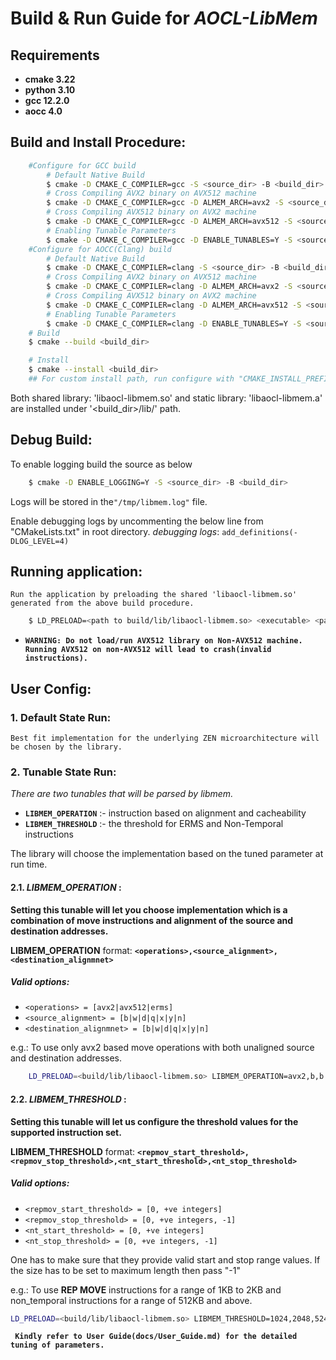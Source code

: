 # Build & Run Guide for **_AOCL-LibMem_**

## Requirements
 * **cmake 3.22**
 * **python 3.10**
 * **gcc 12.2.0**
 * **aocc 4.0**

## Build and Install Procedure:
```sh
    #Configure for GCC build
        # Default Native Build
        $ cmake -D CMAKE_C_COMPILER=gcc -S <source_dir> -B <build_dir>
        # Cross Compiling AVX2 binary on AVX512 machine
        $ cmake -D CMAKE_C_COMPILER=gcc -D ALMEM_ARCH=avx2 -S <source_dir> -B <build_dir>
        # Cross Compiling AVX512 binary on AVX2 machine
        $ cmake -D CMAKE_C_COMPILER=gcc -D ALMEM_ARCH=avx512 -S <source_dir> -B <build_dir>
        # Enabling Tunable Parameters
        $ cmake -D CMAKE_C_COMPILER=gcc -D ENABLE_TUNABLES=Y -S <source_dir> -B <build_dir>
    #Configure for AOCC(Clang) build
        # Default Native Build
        $ cmake -D CMAKE_C_COMPILER=clang -S <source_dir> -B <build_dir>
        # Cross Compiling AVX2 binary on AVX512 machine
        $ cmake -D CMAKE_C_COMPILER=clang -D ALMEM_ARCH=avx2 -S <source_dir> -B <build_dir>
        # Cross Compiling AVX512 binary on AVX2 machine
        $ cmake -D CMAKE_C_COMPILER=clang -D ALMEM_ARCH=avx512 -S <source_dir> -B <build_dir>
        # Enabling Tunable Parameters
        $ cmake -D CMAKE_C_COMPILER=clang -D ENABLE_TUNABLES=Y -S <source_dir> -B <build_dir>
    # Build
    $ cmake --build <build_dir>

    # Install
    $ cmake --install <build_dir>
    ## For custom install path, run configure with "CMAKE_INSTALL_PREFIX"
```

Both shared library: 'libaocl-libmem.so' and static library: 'libaocl-libmem.a' are installed under '<build_dir>/lib/' path.


## Debug Build:
 To enable logging build the source as below
```sh
    $ cmake -D ENABLE_LOGGING=Y -S <source_dir> -B <build_dir>
```
 Logs will be stored in the`"/tmp/libmem.log"` file.

 Enable debugging logs by uncommenting the below line from  "CMakeLists.txt" in root directory.
 _debugging logs_: `add_definitions(-DLOG_LEVEL=4)`

## Running application:
 ``Run the application by preloading the shared 'libaocl-libmem.so' generated from the above build procedure.``
```sh
    $ LD_PRELOAD=<path to build/lib/libaocl-libmem.so> <executable> <params>
```
 * **`WARNING: Do not load/run AVX512 library on Non-AVX512 machine. Running AVX512 on non-AVX512 will lead to crash(invalid instructions).`**

## User Config:
### 1. Default State Run:
 ``Best fit implementation for the underlying ZEN microarchitecture will be chosen by the library.``


### 2. Tunable State Run:

_There are two tunables that will be parsed by libmem._
 * **`LIBMEM_OPERATION`** :- instruction based on alignment and cacheability
 * **`LIBMEM_THRESHOLD`** :- the threshold for ERMS and Non-Temporal instructions

The library will choose the implementation based on the tuned parameter at run time.

#### 2.1. _LIBMEM_OPERATION_ :
**Setting this tunable will let you choose implementation which is a combination of move instructions and alignment of the source and destination addresses.**

 **LIBMEM_OPERATION** format: **`<operations>,<source_alignment>,<destination_alignmnet>`**

 ##### Valid options:
 * `<operations> = [avx2|avx512|erms]`
 * `<source_alignment> = [b|w|d|q|x|y|n]`
 * `<destination_alignmnet> = [b|w|d|q|x|y|n]`

 e.g.:  To use only avx2 based move operations with both unaligned source and destination addresses.
```sh
    LD_PRELOAD=<build/lib/libaocl-libmem.so> LIBMEM_OPERATION=avx2,b,b <executable>
```

#### 2.2. _LIBMEM_THRESHOLD_ :
**Setting this tunable will let us configure the threshold values for the supported instruction set.**

 **LIBMEM_THRESHOLD** format: **`<repmov_start_threshold>,<repmov_stop_threshold>,<nt_start_threshold>,<nt_stop_threshold>`**

 ##### Valid options:
 * `<repmov_start_threshold> = [0, +ve integers]`
 * `<repmov_stop_threshold> = [0, +ve integers, -1]`
 * `<nt_start_threshold> = [0, +ve integers]`
 * `<nt_stop_threshold> = [0, +ve integers, -1]`

 One has to make sure that they provide valid start and stop range values.
 If the size has to be set to maximum length then pass "-1"

 e.g.: To use **REP MOVE** instructions for a range of 1KB to 2KB and non_temporal instructions for a range of 512KB and above.
 ```sh
 LD_PRELOAD=<build/lib/libaocl-libmem.so> LIBMEM_THRESHOLD=1024,2048,524288,-1 <executable>
 ```
 **` Kindly refer to User Guide(docs/User_Guide.md) for the detailed tuning of parameters.`**
